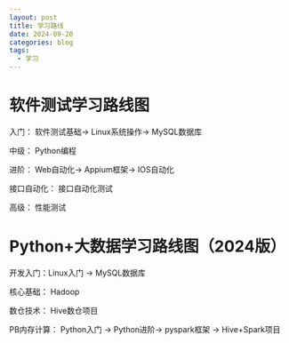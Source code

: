 ```yaml
---
layout: post
title: 学习路线
date: 2024-09-20
categories: blog
tags:
  - 学习
---
```




# 软件测试学习路线图

入门： 软件测试基础→ Linux系统操作→ MySQL数据库

中级： Python编程 

进阶： Web自动化→ Appium框架→ IOS自动化

接口自动化： 接口自动化测试  

高级： 性能测试   


# Python+大数据学习路线图（2024版）


开发入门：Linux入门 → MySQL数据库

核心基础： Hadoop 

数仓技术： Hive数仓项目 

PB内存计算： Python入门 → Python进阶→ pyspark框架 → Hive+Spark项目  


